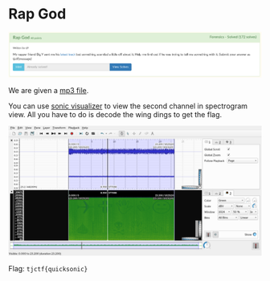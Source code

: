# Rap God

![](chall.png)

We are given a [mp3 file](BigYAudio.mp3).

You can use [sonic visualizer](https://sonicvisualiser.org/) to view the second channel in spectrogram view. All you have to do is decode the wing dings to get the flag.

![](spectrogram.png)

Flag: `tjctf{quicksonic}`
